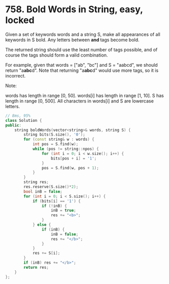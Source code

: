 # 758. Bold Words in String, easy, locked
Given a set of keywords words and a string S, make all appearances of all keywords in S bold. Any letters between <b> and </b> tags become bold.

The returned string should use the least number of tags possible, and of course the tags should form a valid combination.

For example, given that words = ["ab", "bc"] and S = "aabcd", we should return "a<b>abc</b>d". Note that returning "a<b>a<b>b</b>c</b>d" would use more tags, so it is incorrect.

Note:

words has length in range [0, 50].
words[i] has length in range [1, 10].
S has length in range [0, 500].
All characters in words[i] and S are lowercase letters.

```c++
// 8ms, 95%
class Solution {
public:
    string boldWords(vector<string>& words, string S) {
        string bits(S.size(), '0');
        for (const string& w : words) {
            int pos = S.find(w);
            while (pos != string::npos) {
                for (int i = 0; i < w.size(); i++) {
                    bits[pos + i] = '1';
                }
                pos = S.find(w, pos + 1);
            } 
        }
        string res;
        res.reserve(S.size()*2);
        bool inB = false;
        for (int i = 0; i < S.size(); i++) {
            if (bits[i] == '1') {
                if (!inB) {
                    inB = true;
                    res += "<b>";
                }
            } else {
                if (inB) {
                    inB = false;
                    res += "</b>";
                }
            }
            res += S[i];
        }
        if (inB) res += "</b>";
        return res;
    }
};
```